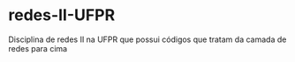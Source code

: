 # redes-II-UFPR
Disciplina de redes II na UFPR que possui códigos que tratam da camada de redes para cima
